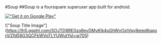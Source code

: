 #Soup
##Soup is a foursquare superuser app built for android.

[!["Get it on Google Play"](http://www.android.com/images/brand/get_it_on_play_logo_large.png)](http://play.google.com/store/apps/details?id=com.thunsaker.soup)

!["Soup Title Image"] (https://lh5.ggpht.com/SOJTD8RE0zq8eyDMyKIk4uGhWyOxlVqy8eied6qqonVZfd58G3QCFkWVoTLYUWutYsI=w705)
